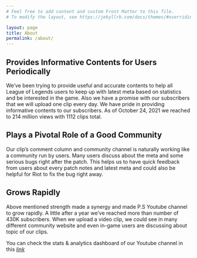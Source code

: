 ```yaml
---
# Feel free to add content and custom Front Matter to this file.
# To modify the layout, see https://jekyllrb.com/docs/themes/#overriding-theme-defaults

layout: page
title: About
permalink: /about/
---
```


## Provides Informative Contents for Users Periodically
<!-- 
우리는 데이터에 기반해서 모든 롤 유저들이 쉽게 메타를 따라가고 흥미를 느낄 수 있도록 정확하고 유용한 컨텐츠를 제공하려고 노력해왔다. 또한 1일 1개 이상의 영상을 올리기로 한 구독자와의 약속을 계속 지키고 있다. 우리는 이런 informative 컨텐츠를 꾸준히 올리고 있다는 점에 자부심을 갖고 있다. 실제로 2019년 7월 13일 기준 유튜브 채널 2천2백만뷰를 달성하였으며, 총 480개의 영상이 업로드되었다.  -->

We’ve been trying to provide useful and accurate contents to help all League of Legends users to keep up with latest meta based on statistics and be interested in the game. Also we have a promise with our subscribers that we will upload one clip every day. We have pride in providing informative contents to our subscribers. As of October 24, 2021 we reached to 214 million views with 1112 clips total. 

## Plays a Pivotal Role of a Good Community

<!-- 덕분에 자연스럽게 커뮤니티 역할을 하게되고 2주마다 있는 패치마다, 그리고 새로운 메타가 나타날 때 마다 유저들이 유튜브 영상의 comment 란, 그리고 community channel 에서 특정 주제에 대해 토론의 장을 펼친다. 덕분에 패치 이후 초기에 나타나는 심각한 버그들을 빠르게 제보받을 수 있고, 이는 라이엇에게도 놓쳤던 버그들을 빠르게 수습할 수 있도록 도와주는 긍정적 효과를 가져오고 있다. -->

Our clip’s comment column and community channel is naturally working like a community run by users. Many users discuss about the meta and some serious bugs right after the patch. This helps us to have quick feedback from users about every patch notes and latest meta and could also be helpful for Riot to fix the bug right away.

## Grows Rapidly
<!-- 
위의 두 장점이 시너지를 일으켜서 P.S 유튜브 채널은 급격하게 성장할 수 있었다. 채널 개설 1년이 좀 넘은 시점에 구독자 8만명을 기록하였고, 영상을 오릴때마다 다수의 커뮤니티 뿐만 아니라 인게임에서도 자연스럽게 영상의 주제에 관하여 토론하는 모습을 볼 수 있다.  -->

Above mentioned strength made a synergy and made P.S Youtube channel to grow rapidly. A little after a year we’ve reached more than number of 430K subscribers. When we upload a video clip, we could see in many different community website and even in-game users are discussing about topic of our clips.

You can check the stats & analytics dashboard of our Youtube channel in this [*link*](https://www.noxinfluencer.com/youtube/channel/UCqI5lyTpC79pOy2D-VXAMdA)

